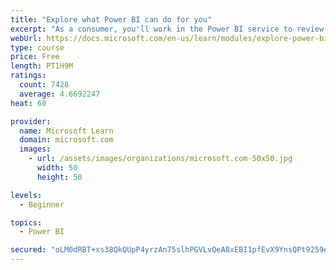```yaml
---
title: "Explore what Power BI can do for you"
excerpt: "As a consumer, you'll work in the Power BI service to review and interact with content that has been shared with you. This module provides the foundational information that you need to work effectively in the Power BI service."
webUrl: https://docs.microsoft.com/en-us/learn/modules/explore-power-bi-service/
type: course
price: Free
length: PT1H9M
ratings:
  count: 7428
  average: 4.6692247
heat: 60

provider:
  name: Microsoft Learn
  domain: microsoft.com
  images:
    - url: /assets/images/organizations/microsoft.com-50x50.jpg
      width: 50
      height: 50

levels:
  - Beginner

topics:
  - Power BI

secured: "oLM0dRBT+xs38QkQUpP4yrzAn75slhPGVLvQeA8xEBI1pfEvX9YnsQPt9259eo2ue7k1vtAlA2+SCsXhJv1Citgf9Cf2YJbQpm/EtD+JC7s6Ylsk2ShQBUGcT38r9Z4kbMavqcfSbl5fBMwuyIV8D5zBPZJirFDsikALoCYNjbstTKUpxkIy0kB3o1AiSzVpVOsJsmYFMbeQERouEIBby3bprj77gVgFadVy/lISKbFo7tmqfTgqdvkB5IucklZPPO+yomGkSB8OBp4YaEnj1EjsdpEC3cbKsT48XKnCmIUnYd7Rdcb9nj26JWF8saVbXaLMZN/7suUHLbTkABToLrp98AL+FkZe83sRLA25gH8kXuDqsCdfaHjDLMns2iEegljXvUlna6WyHWnYYpxUa5HSN3jj2ocE9rcV8c/zsms=;Y0Jx5HwQhjph1keAgHlowg=="
---
```


